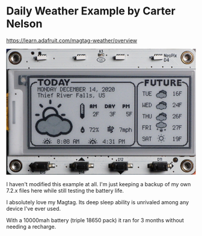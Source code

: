 # Daily Weather Example by Carter Nelson
https://learn.adafruit.com/magtag-weather/overview

![](https://raw.githubusercontent.com/DJDevon3/My_Circuit_Python_Projects/main/Boards/espressif/Adafruit%20Magtag%202.9%20Grayscale/MagTag%20Daily%20Weather%20Forecast/DailyWeather_screenshot.jpg)

I haven't modified this example at all. I'm just keeping a backup of my own 7.2.x files here while still testing the battery life.

I absolutely love my Magtag. Its deep sleep ability is unrivaled among any device I've ever used.

With a 10000mah battery (triple 18650 pack) it ran for 3 months without needing a recharge.
